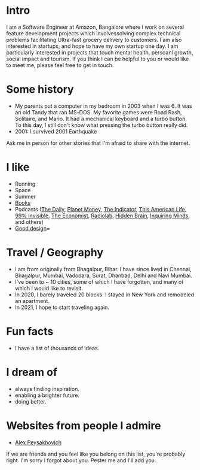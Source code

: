 
# Intro

I am a Software Engineer at Amazon, Bangalore where I work on several feature development projects which involvessolving complex technical problems facilitating Ultra-fast grocery delivery to customers. I am also interested in startups, and hope to have my own startup one day. I am particularly interested in projects that touch mental health, persoanl growth, social impact and tourism. If you think I can be helpful to you or would like to meet me, please feel free to get in touch.

# Some history

- My parents put a computer in my bedroom in 2003 when I was 6. It was an old Tandy that ran MS-DOS. My favorite games were Road Rash, Solitaire, and Mario. It had a mechanical keyboard and a turbo button. To this day, I still don't know what pressing the turbo button really did.
- 2001: I survived 2001 Earthquake

Ask me in person for other stories that I'm afraid to share with the internet.

# I like

- Running
- Space
- Summer
- [Books](https://www.goodreads.com/aulicksah)
- Podcasts ([The Daily](https://www.nytimes.com/column/the-daily), [Planet Money](https://www.npr.org/sections/money/), [The Indicator](https://www.npr.org/podcasts/510325/the-indicator-from-planet-money), [This American Life](https://www.thisamericanlife.org/), [99% Invisible](https://99percentinvisible.org/episodes/), [The Economist](http://radio.economist.com/), [Radiolab](https://www.wnycstudios.org/shows/radiolab), [Hidden Brain](https://www.npr.org/series/423302056/hidden-brain), [Inquiring Minds](https://inquiring.show), and others)
- [Good design](/)=

# Travel / Geography

- I am from originally from Bhagalpur, Bihar. I have since lived in Chennai, Bhagalpur, Mumbai, Vadodara, Surat, Dhanbad, Delhi and Navi Mumbai.
- I've been to ~ 10 cities, some of which I have forgotten, and many of which I would like to revisit.
- In 2020, I barely traveled 20 blocks. I stayed in New York and remodeled an apartment.
- In 2021, I hope to start traveling again.

# Fun facts

- I have a list of thousands of ideas.

# I dream of

- always finding inspiration.
- enabling a brighter future.
- doing better.

# Websites from people I admire

- [Alex Peysakhovich](http://alexpeys.github.io/)

If we are friends and you feel like you belong on this list, you're probably right. I'm sorry I forgot about you. Pester me and I'll add you.
